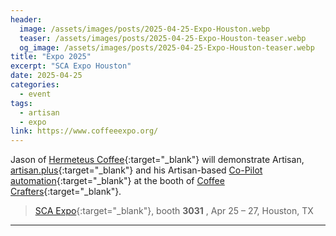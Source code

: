 ```yaml
---
header:
  image: /assets/images/posts/2025-04-25-Expo-Houston.webp
  teaser: /assets/images/posts/2025-04-25-Expo-Houston-teaser.webp
  og_image: /assets/images/posts/2025-04-25-Expo-Houston-teaser.webp
title: "Expo 2025"
excerpt: "SCA Expo Houston"
date: 2025-04-25
categories:
  - event
tags: 
  - artisan
  - expo
link: https://www.coffeeexpo.org/
---
```


Jason of [Hermeteus Coffee](https://www.hermetheus.com/){:target="_blank"} will demonstrate Artisan, [artisan.plus](https://artisan.plus){:target="_blank"} and his Artisan-based [Co-Pilot automation](https://www.hermetheus.com/roaster-copilot){:target="_blank"} at the booth of [Coffee Crafters](https://coffeecrafters.com/){:target="_blank"}.

> [SCA Expo](https://www.coffeeexpo.org/){:target="_blank"}, booth **3031** , Apr 25 – 27, Houston, TX

---